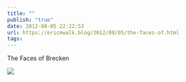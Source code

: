 ```yaml
---
title: ""
publish: "true"
date: 2012-08-05 22:22:53
url: https://ericmwalk.blog/2012/08/05/the-faces-of.html
tags: 
---
```


The Faces of Brecken

![](https://ericmwalk.blog/uploads/2022/112daf7b7d.jpg)